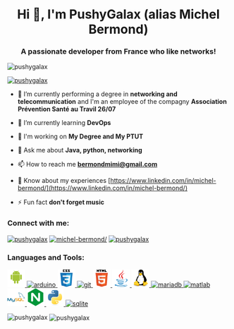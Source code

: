 <h1 align="center">Hi 👋, I'm PushyGalax (alias Michel Bermond)</h1>
<h3 align="center">A passionate developer from France who like networks!</h3>

<p align="left"> <img src="https://komarev.com/ghpvc/?username=pushygalax&label=Profile%20views&color=ff9b29&style=flat" alt="pushygalax" /> </p>

<p align="left"> <a href="https://github.com/ryo-ma/github-profile-trophy"><img src="https://github-profile-trophy.vercel.app/?username=pushygalax" alt="pushygalax" /></a> </p>

- 🔭 I’m currently performing a degree in **networking and telecommunication** and I'm an employee of the compagny **Association Prévention Santé au Travil 26/07**

- 🌱 I’m currently learning **DevOps**

- 👯 I'm working on **My Degree and My PTUT**

- 💬 Ask me about **Java, python, networking**

- 📫 How to reach me **bermondmimi@gmail.com**

- 📄 Know about my experiences [https://www.linkedin.com/in/michel-bermond/](https://www.linkedin.com/in/michel-bermond/)

- ⚡ Fun fact **don't forget music**

<h3 align="left">Connect with me:</h3>
<p align="left">
<a href="https://codepen.io/pushygalax" target="blank"><img align="center" src="https://raw.githubusercontent.com/rahuldkjain/github-profile-readme-generator/master/src/images/icons/Social/codepen.svg" alt="pushygalax" height="30" width="40" /></a>
<a href="https://linkedin.com/in/michel-bermond/" target="blank"><img align="center" src="https://raw.githubusercontent.com/rahuldkjain/github-profile-readme-generator/master/src/images/icons/Social/linked-in-alt.svg" alt="michel-bermond/" height="30" width="40" /></a>
<a href="https://instagram.com/pushygalax" target="blank"><img align="center" src="https://raw.githubusercontent.com/rahuldkjain/github-profile-readme-generator/master/src/images/icons/Social/instagram.svg" alt="pushygalax" height="30" width="40" /></a>
</p>

<h3 align="left">Languages and Tools:</h3>
<p align="left"> <a href="https://developer.android.com" target="_blank" rel="noreferrer"> <img src="https://raw.githubusercontent.com/devicons/devicon/master/icons/android/android-original-wordmark.svg" alt="android" width="40" height="40"/> </a> <a href="https://www.arduino.cc/" target="_blank" rel="noreferrer"> <img src="https://cdn.worldvectorlogo.com/logos/arduino-1.svg" alt="arduino" width="40" height="40"/> </a> <a href="https://www.w3schools.com/css/" target="_blank" rel="noreferrer"> <img src="https://raw.githubusercontent.com/devicons/devicon/master/icons/css3/css3-original-wordmark.svg" alt="css3" width="40" height="40"/> </a> <a href="https://git-scm.com/" target="_blank" rel="noreferrer"> <img src="https://www.vectorlogo.zone/logos/git-scm/git-scm-icon.svg" alt="git" width="40" height="40"/> </a> <a href="https://www.w3.org/html/" target="_blank" rel="noreferrer"> <img src="https://raw.githubusercontent.com/devicons/devicon/master/icons/html5/html5-original-wordmark.svg" alt="html5" width="40" height="40"/> </a> <a href="https://www.java.com" target="_blank" rel="noreferrer"> <img src="https://raw.githubusercontent.com/devicons/devicon/master/icons/java/java-original.svg" alt="java" width="40" height="40"/> </a> <a href="https://www.linux.org/" target="_blank" rel="noreferrer"> <img src="https://raw.githubusercontent.com/devicons/devicon/master/icons/linux/linux-original.svg" alt="linux" width="40" height="40"/> </a> <a href="https://mariadb.org/" target="_blank" rel="noreferrer"> <img src="https://www.vectorlogo.zone/logos/mariadb/mariadb-icon.svg" alt="mariadb" width="40" height="40"/> </a> <a href="https://www.mathworks.com/" target="_blank" rel="noreferrer"> <img src="https://upload.wikimedia.org/wikipedia/commons/2/21/Matlab_Logo.png" alt="matlab" width="40" height="40"/> </a> <a href="https://www.mysql.com/" target="_blank" rel="noreferrer"> <img src="https://raw.githubusercontent.com/devicons/devicon/master/icons/mysql/mysql-original-wordmark.svg" alt="mysql" width="40" height="40"/> </a> <a href="https://www.nginx.com" target="_blank" rel="noreferrer"> <img src="https://raw.githubusercontent.com/devicons/devicon/master/icons/nginx/nginx-original.svg" alt="nginx" width="40" height="40"/> </a> <a href="https://www.python.org" target="_blank" rel="noreferrer"> <img src="https://raw.githubusercontent.com/devicons/devicon/master/icons/python/python-original.svg" alt="python" width="40" height="40"/> </a> <a href="https://www.sqlite.org/" target="_blank" rel="noreferrer"> <img src="https://www.vectorlogo.zone/logos/sqlite/sqlite-icon.svg" alt="sqlite" width="40" height="40"/> </a> </p>

<p><img align="left" src="https://github-readme-stats.vercel.app/api/top-langs?username=pushygalax&show_icons=true&theme=tokyonight&locale=en&layout=compact" alt="pushygalax" /></p>

<p>&nbsp;<img align="center" src="https://github-readme-stats.vercel.app/api?username=pushygalax&show_icons=true&theme=dark&title_color=ffe0e0&text_color=ffffff&hide_border=true&locale=en" alt="pushygalax" /></p>

